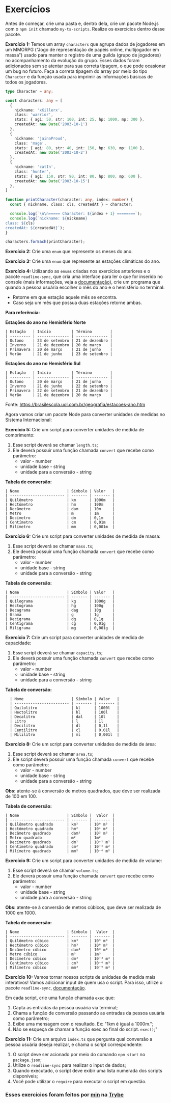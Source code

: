 # Exercícios

Antes de começar, crie uma pasta e, dentro dela, crie um pacote Node.js com o `npm init` chamado `my-ts-scripts`. Realize os exercícios dentro desse pacote.

__Exercício 1:__ Temos um array `characters` que agrupa dados de jogadores em um MMORPG (“Jogo de representação de papéis online, multijogador em massa”) usado para manter o registro de uma guilda (grupo de jogadores) no acompanhamento da evolução do grupo. Esses dados foram adicionados sem se atentar para sua correta tipagem, o que pode ocasionar um bug no futuro. Faça a correta tipagem do array por meio do tipo `Character` e da função usada para imprimir as informações básicas de todos os jogadores.

```typescript
type Character = any;

const characters: any = [
  {
    nickname: 'xKillerx',
    class: 'warrior',
    stats: { agi: 50, str: 100, int: 25, hp: 1000, mp: 300 },
    createdAt: new Date('2003-10-1')
  },
  {
    nickname: 'jainaProud',
    class: 'mage',
    stats: { agi: 80, str: 40, int: 150, hp: 630, mp: 1100 },
    createdAt: new Date('2003-10-2')
  },
  {
    nickname: 'catIn',
    class: 'hunter',
    stats: { agi: 150, str: 90, int: 80, hp: 800, mp: 600 },
    createdAt: new Date('2003-10-15')
  },
]

function printCharacter(character: any, index: number) {
  const { nickname, class: cls, createdAt } = character;

  console.log(`\n\n===== Character: ${index + 1} ========`);
  console.log(`nickname: ${nickname}
class: ${cls}
createdAt: ${createdAt}`);
}

characters.forEach(printCharacter);
```

__Exercício 2:__ Crie uma `enum` que represente os meses do ano.

__Exercício 3:__ Crie uma `enum` que represente as estações climáticas do ano.

__Exercício 4:__ Utilizando as `enums` criadas nos exercícios anteriores e o pacote `readline-sync`, que cria uma interface para ler o que for inserido no console (mais informações, veja a [documentação](https://www.npmjs.com/package/readline-sync)), crie um programa que quando a pessoa usuária escolher o mês do ano e o hemisfério no terminal:

   * Retorne em que estação aquele mês se encontra.
   * Caso seja um mês que possua duas estações retorne ambas.

__Para referência:__

__Estações do ano no Hemisfério Norte__

```
| Estação   | Início         | Término        |
| --------- | -------------- | -------------- |
| Outono    | 23 de setembro | 21 de dezembro |
| Inverno   | 21 de dezembro | 20 de março    |
| Primavera | 20 de março    | 21 de junho    |
| Verão     | 21 de junho    | 23 de setembro |
```

__Estações do ano no Hemisfério Sul__

```
| Estação   | Início         | Término        |
| --------- | -------------- | -------------- |
| Outono    | 20 de março    | 21 de junho    |
| Inverno   | 21 de junho    | 22 de setembro |
| Primavera | 22 de setembro | 21 de dezembro |
| Verão     | 21 de dezembro | 20 de março    |
```

Fonte: https://brasilescola.uol.com.br/geografia/estacoes-ano.htm

Agora vamos criar um pacote Node para converter unidades de medidas no Sistema Internacional:

__Exercício 5:__ Crie um script para converter unidades de medida de comprimento:

1. Esse script deverá se chamar `length.ts`;
2. Ele deverá possuir uma função chamada `convert` que recebe como parâmetro:
   * valor - number
   * unidade base - string
   * unidade para a conversão - string

__Tabela de conversão:__

```
| Nome                     | Símbolo | Valor   |
| ------------------------ | ------- | ------- |
| Quilômetro               | km      | 1000m   |
| Hectômetro               | hm      | 100m    |
| Decâmetro                | dam     | 10m     |
| Metro                    | m       | 1m      |
| Decímetro                | dm      | 0,1m    |
| Centímetro               | cm      | 0,01m   |
| Milímetro                | mm      | 0,001m  |
```

__Exercício 6:__ Crie um script para converter unidades de medida de massa:

1. Esse script deverá se chamar `mass.ts`;
2. Ele deverá possuir uma função chamada `convert` que recebe como parâmetro:
   * valor - number
   * unidade base - string
   * unidade para a conversão - string

__Tabela de conversão:__

```
| Nome                     | Símbolo | Valor   |
| ------------------------ | ------- | ------- |
| Quilograma               | kg      | 1000g   |
| Hectograma               | hg      | 100g    |
| Decagrama                | dag     | 10g     |
| Grama                    | g       | 1g      |
| Decigrama                | dg      | 0,1g    |
| Centigrama               | cg      | 0,01g   |
| Miligrama                | mg      | 0,001g  |
```

__Exercício 7:__ Crie um script para converter unidades de medida de capacidade:

1. Esse script deverá se chamar `capacity.ts`;
2. Ele deverá possuir uma função chamada `convert` que recebe como parâmetro:
   * valor - number
   * unidade base - string
   * unidade para a conversão - string

__Tabela de conversão:__

```
  | Nome                     | Símbolo | Valor   |
  | ------------------------ | ------- | ------- |
  | Quilolitro               | kl      | 1000l   |
  | Hectolitro               | hl      | 100l    |
  | Decalitro                | dal     | 10l     |
  | Litro                    | l       | 1l      |
  | Decilitro                | dl      | 0,1l    |
  | Centilitro               | cl      | 0,01l   |
  | Mililitro                | ml      | 0,001l  |
```

__Exercício 8:__ Crie um script para converter unidades de medida de área:

1. Esse script deverá se chamar `area.ts`;
2. Ele script deverá possuir uma função chamada `convert` que recebe como parâmetro:
   * valor - number
   * unidade base - string
   * unidade para a conversão - string

__Obs:__ atente-se à conversão de metros quadrados, que deve ser realizada de 100 em 100.

__Tabela de conversão:__

```
| Nome                     | Símbolo |  Valor  |
| ------------------------ | ------- | ------- |
| Quilômetro quadrado      | km²     | 10⁶ m²  |
| Hectômetro quadrado      | hm²     | 10⁴ m²  |
| Decâmetro quadrado       | dam²    | 10² m²  |
| Metro quadrado           | m²      | 1m²     |
| Decímetro quadrado       | dm²     | 10⁻² m² |
| Centímetro quadrado      | cm²     | 10⁻⁴ m² |
| Milímetro quadrado       | mm²     | 10⁻⁶ m² |
```

__Exercício 9:__ Crie um script para converter unidades de medida de volume:

1. Esse script deverá se chamar `volume.ts`;
2. Ele deverá possuir uma função chamada `convert` que recebe como parâmetro:
   * valor - number
   * unidade base - string
   * unidade para a conversão - string

__Obs:__ atente-se à conversão de metros cúbicos, que deve ser realizada de 1000 em 1000.

__Tabela de conversão:__

```
| Nome                     | Símbolo |  Valor  |
| ------------------------ | ------- | ------- |
| Quilômetro cúbico        | km³     | 10⁹ m³  |
| Hectômetro cúbico        | hm³     | 10⁶ m³  |
| Decâmetro cúbico         | dam³    | 10³ m³  |
| Metro cúbico             | m³      | 1m³     |
| Decímetro cúbico         | dm³     | 10⁻³ m³ |
| Centímetro cúbico        | cm³     | 10⁻⁶ m³ |
| Milímetro cúbico         | mm³     | 10⁻⁹ m³ |
```

__Exercício 10:__ Vamos tornar nossos scripts de unidades de medida mais interativos! Vamos adicionar input de quem usa o script. Para isso, utilize o pacote `readline-sync`, [documentação](https://www.npmjs.com/package/readline-sync#utility_methods).

Em cada script, crie uma função chamada `exec` que:

1. Capta as entradas da pessoa usuária via terminal;
2. Chama a função de conversão passando as entradas da pessoa usuária como parâmetro;
3. Exibe uma mensagem com o resultado. Ex: "1km é igual a 1000m.";
4. Não se esqueça de chamar a função exec ao final do script. `exec()`;"

__Exercício 11:__ Crie um arquivo `index.ts` que pergunta qual conversão a pessoa usuária deseja realizar, e chama o script correspondente:

1. O script deve ser acionado por meio do comando `npm start` no `package.json`;
2. Utilize o `readline-sync` para realizar o input de dados;
3. Quando executado, o script deve exibir uma lista numerada dos scripts disponíveis;
4. Você pode utilizar o `require` para executar o script em questão.

### Esses exercícios foram feitos por [min](https://www.linkedin.com/in/jonathan-r-andrade/) na [Trybe](https://www.betrybe.com/)
